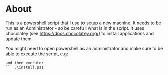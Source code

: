 About
==========

This is a powershell script that I use to setup a new machine. It needs to be run as an Administrator - so be carefull what is in the script.
It uses chocolatey (see https://docs.chocolatey.org/) to install applications and update them.

You might need to open powershell as an administrator and make sure to be able to execute the script, e.g:
``` Set-ExecutionPolicy Bypass -Scope  CurrentUser
and then execute:
``` .\install.ps1

